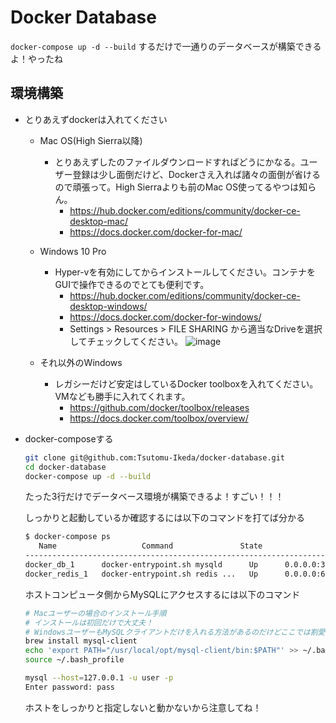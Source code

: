 # Docker Database

`docker-compose up -d --build` するだけで一通りのデータベースが構築できるよ！やったね

## 環境構築
- とりあえずdockerは入れてください
  - Mac OS(High Sierra以降)
    - とりあえずしたのファイルダウンロードすればどうにかなる。ユーザー登録は少し面倒だけど、Dockerさえ入れば諸々の面倒が省けるので頑張って。High Sierraよりも前のMac OS使ってるやつは知らん。
      - https://hub.docker.com/editions/community/docker-ce-desktop-mac/
      - https://docs.docker.com/docker-for-mac/
  - Windows 10 Pro
    - Hyper-vを有効にしてからインストールしてください。コンテナをGUIで操作できるのでとても便利です。
      - https://hub.docker.com/editions/community/docker-ce-desktop-windows/
      - https://docs.docker.com/docker-for-windows/
      - Settings > Resources > FILE SHARING から適当なDriveを選択してチェックしてください。
      ![image](https://user-images.githubusercontent.com/43576650/75431538-5259c900-5990-11ea-808d-ce9d196b4e46.png)


  - それ以外のWindows
    - レガシーだけど安定はしているDocker toolboxを入れてください。VMなども勝手に入れてくれます。
      - https://github.com/docker/toolbox/releases
      - https://docs.docker.com/toolbox/overview/
- docker-composeする
  ```bash
  git clone git@github.com:Tsutomu-Ikeda/docker-database.git
  cd docker-database
  docker-compose up -d --build
  ```

  たった3行だけでデータベース環境が構築できるよ！すごい！！！

  しっかりと起動しているか確認するには以下のコマンドを打てば分かる
  ```bash
  $ docker-compose ps
     Name                   Command               State                 Ports
  -------------------------------------------------------------------------------------------
  docker_db_1      docker-entrypoint.sh mysqld      Up      0.0.0.0:3306->3306/tcp, 33060/tcp
  docker_redis_1   docker-entrypoint.sh redis ...   Up      0.0.0.0:6379->6379/tcp
  ```

  ホストコンピュータ側からMySQLにアクセスするには以下のコマンド
  ```bash
  # Macユーザーの場合のインストール手順
  # インストールは初回だけで大丈夫！
  # WindowsユーザーもMySQLクライアントだけを入れる方法があるのだけどここでは割愛します。
  brew install mysql-client
  echo 'export PATH="/usr/local/opt/mysql-client/bin:$PATH"' >> ~/.bash_profile
  source ~/.bash_profile

  mysql --host=127.0.0.1 -u user -p
  Enter password: pass
  ```
  ホストをしっかりと指定しないと動かないから注意してね！
